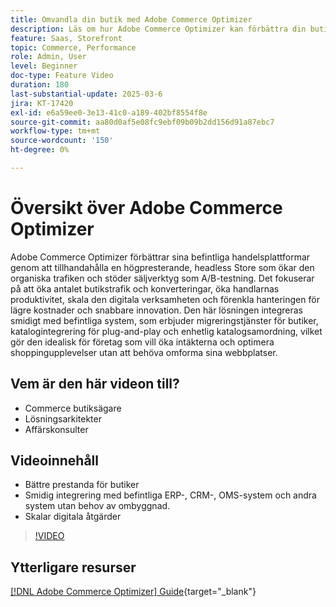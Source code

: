 ```yaml
---
title: Omvandla din butik med Adobe Commerce Optimizer
description: Läs om hur Adobe Commerce Optimizer kan förbättra din butik med höga prestanda, ökad trafik och smidig integrering.
feature: Saas, Storefront
topic: Commerce, Performance
role: Admin, User
level: Beginner
doc-type: Feature Video
duration: 180
last-substantial-update: 2025-03-6
jira: KT-17420
exl-id: e6a59ee0-3e13-41c0-a189-402bf8554f8e
source-git-commit: aa80d0af5e08fc9ebf09b09b2dd156d91a87ebc7
workflow-type: tm+mt
source-wordcount: '150'
ht-degree: 0%

---
```


# Översikt över Adobe Commerce Optimizer

Adobe Commerce Optimizer förbättrar sina befintliga handelsplattformar genom att tillhandahålla en högpresterande, headless Store som ökar den organiska trafiken och stöder säljverktyg som A/B-testning. Det fokuserar på att öka antalet butikstrafik och konverteringar, öka handlarnas produktivitet, skala den digitala verksamheten och förenkla hanteringen för lägre kostnader och snabbare innovation. Den här lösningen integreras smidigt med befintliga system, som erbjuder migreringstjänster för butiker, katalogintegrering för plug-and-play och enhetlig katalogsamordning, vilket gör den idealisk för företag som vill öka intäkterna och optimera shoppingupplevelser utan att behöva omforma sina webbplatser.

## Vem är den här videon till?

* Commerce butiksägare
* Lösningsarkitekter
* Affärskonsulter

## Videoinnehåll

* Bättre prestanda för butiker
* Smidig integrering med befintliga ERP-, CRM-, OMS-system och andra system utan behov av ombyggnad.
* Skalar digitala åtgärder

>[!VIDEO](https://video.tv.adobe.com/v/3450467?learn=on&captions=swe)

## Ytterligare resurser

[[!DNL Adobe Commerce Optimizer] Guide](https://experienceleague.adobe.com/sv/docs/commerce/optimizer/overview){target="_blank"}

